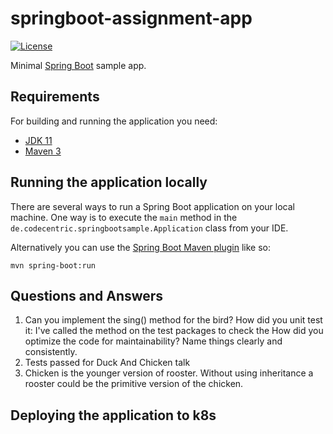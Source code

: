 # springboot-assignment-app

[![License](http://img.shields.io/:license-apache-blue.svg)](http://www.apache.org/licenses/LICENSE-2.0.html)

Minimal [Spring Boot](http://projects.spring.io/spring-boot/) sample app.

## Requirements

For building and running the application you need:

- [JDK 11](https://www.oracle.com/mx/java/technologies/javase/jdk11-archive-downloads.html)
- [Maven 3](https://maven.apache.org)

## Running the application locally

There are several ways to run a Spring Boot application on your local machine. One way is to execute the `main` method in the `de.codecentric.springbootsample.Application` class from your IDE.

Alternatively you can use the [Spring Boot Maven plugin](https://docs.spring.io/spring-boot/docs/current/reference/html/build-tool-plugins-maven-plugin.html) like so:

```shell
mvn spring-boot:run
```

## Questions and Answers

1. Can you implement the sing() method for the bird?
    How did you unit test it: I've called the method on the test packages to check the 
    How did you optimize the code for maintainability? Name things clearly and consistently.
2. Tests passed for Duck And Chicken talk
3. Chicken is the younger version of rooster. Without using inheritance a rooster could be the primitive version of the chicken.

## Deploying the application to k8s